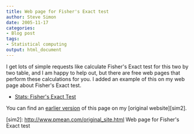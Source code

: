 ```yaml
---
title: Web page for Fisher's Exact test
author: Steve Simon
date: 2005-11-17
categories:
- Blog post
tags:
- Statistical computing
output: html_document
---
```

I get lots of simple requests like calculate Fisher\'s Exact test for
this two by two table, and I am happy to help out, but there are free
web pages that perform these calculations for you. I added an example of
this on my web page about Fisher\'s Exact test.

-   [Stats: Fisher\'s Exact Test](../ask/fishers.asp)

You can find an [earlier version][sim1] of this page on my [original website][sim2].


[sim1]: http://www.pmean.com/05/FishersExact.html
[sim2]: http://www.pmean.com/original_site.html Web page for Fisher's Exact test
